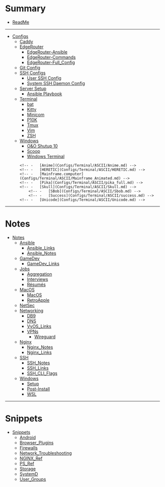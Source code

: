 # Summary

- [ReadMe](README.md)

* * *

- [Configs](Configs/README.md)
  - [Caddy](Configs/Caddy_conf.md)
    <!-- -   [SSHD_Config](Configs/sshd_config.md) -->
  - [EdgeRouter](Configs/EdgeRouter/README.md)
    - [EdgeRouter-Ansible](Configs/EdgeRouter/Ansible.md)
    - [EdgeRouter-Commands](Configs/EdgeRouter/EdgeRouter_Commands.md)
    - [EdgeRouter-Full_Config](Configs/EdgeRouter/EdgeRouter_Config.md)
  - [Git Config](Configs/Git.md)
  - [SSH Configs](Configs/SSH/README.md)
    - [User SSH Config](Configs/SSH/user.md)
    - [System SSH Daemon Config](Configs/SSH/sshd.md)
  - [Server Setup](Configs/Server_Setup/README.md)
    - [Ansible Playbook](Configs/Server_Setup/Ansible.md)
  - [Terminal](Configs/Terminal/README.md)
    - [bat](Configs/Terminal/bat_config.md)
    - [Kitty](Configs/Terminal/kitty_conf.md)
    - [Minicom](Configs/Terminal/Minicom.md)
    - [P10K](Configs/Terminal/p10k.md)
    - [Tmux](Configs/Terminal/tmux_conf.md)
    - [Vim](Configs/Terminal/vimrc.md)
    - [ZSH](Configs/Terminal/zshrc.md)
  - [Windows](Configs/Windows/README.md)
    - [O&O Shutup 10](Configs/Windows/ooshutup10.md)
    - [Scoop](Configs/Windows/Scoopfile.md)
    - [Windows Terminal](Configs/Windows/WindowsTerminal.md)
    <!-- -   [ASCII](Configs/Terminal/ASCII/README.md) -->
        <!-- -   [Anime](Configs/Terminal/ASCII/Anime.md) -->
        <!-- -   [HERETIC](Configs/Terminal/ASCII/HERETIC.md) -->
        <!-- -   [Mainframe.computer](Configs/Terminal/ASCII/Mainframe_Animated.md) -->
        <!-- -   [Pika](Configs/Terminal/ASCII/pika_full.md) -->
        <!-- -   [Skull](Configs/Terminal/ASCII/Skull.md) -->
            <!-- -   [SBob](Configs/Terminal/ASCII/Sbob.md) -->
            <!-- -   [Success](Configs/Terminal/ASCII/success.md) -->
        <!-- -   [Unicode](Configs/Terminal/ASCII/Unicode.md) -->

* * *

# Notes

- [Notes](Notes/README.md)
  - [Ansible](Notes/Ansible/README.md)
    - [Ansible_Links](Notes/Ansible/Ansible_Links.md)
    - [Ansible_Notes](Notes/Ansible/Ansible_Notes.md)
  - [GameDev](Notes/GameDev/README.md)
    - [GameDev_Links](Notes/GameDev/GameDev_Notes.md)
  - [Jobs](Notes/Jobs/README.md)
    - [Aggregation](Notes/Jobs/Boards.md)
    - [Interviews](Notes/Jobs/Interviews.md)
    - [Résumés](Notes/Jobs/Resume.md)
  - [MacOS](Notes/MacOS/README.md)
    - [MacOS](Notes/MacOS/MacOS.md)
    - [RetroApple](Notes/MacOS/RetroApple)
  - [NetSec](Notes/NetSec/README.md)
        <!-- -   [Apple](Notes/NetSec/AppleNetSec.md) -->
        <!-- -   [GHDB](Notes/NetSec/GHDB.md) -->
        <!-- -   [Encyption_Types](Notes/NetSec/Encryption_Types.md) -->
  - [Networking](Notes/Networking/README.md)
    - [DB9](Notes/Networking/DB9.md)
    - [DNS](Notes/Networking/DNS.md)
    - [VyOS_Links](Notes/Networking/VyOS.md)
    - [VPNs](Notes/Networking/VPNs/README.md)
      - [Wireguard](Notes/Networking/VPNs/Wireguard.md)
  - [Nginx](Notes/Nginx/README.md)
    - [Nginx_Notes](Notes/Nginx/Nginx_Notes.md)
    - [Nginx_Links](Notes/Nginx/Nginx_Links.md)
  - [SSH](Notes/SSH/README.md)
    - [SSH_Notes](Notes/SSH/SSH_Notes.md)
    - [SSH_Links](Notes/SSH/SSH_Links.md)
    - [SSH_CLI_Flags](Notes/SSH/SSH_CLI_Flags.md)
  - [Windows](Notes/Windows/README.md)
    - [Setup](Notes/Windows/WinSetup.md)
    - [Post-Install](Notes/Windows/WinPostInstall.md)
    - [WSL](Notes/Windows/WSL.md)

* * *

# Snippets

- [Snippets](Snippets/README.md)
  - [Android](Snippets/Android.md)
  - [Browser_Plugins](Snippets/Browsers.md)
    <!-- -   [MacOS](Snippets/MacOS.md) -->
  - [Firewalls](Snippets/Firewalls.md)
  - [Network_Troubleshooting](Snippets/Network_Troubleshooting.md)
  - [NGINX_Ref](Snippets/NGINX_Ref.md)
  - [PS_Ref](Snippets/ps_Ref.md)
  - [Storage](Snippets/Storage.md)
  - [SystemD](Snippets/SystemD.md)
  - [User_Groups](Snippets/Users_Groups.md)
    <!-- -   [UFW](Snippets/UFW.md) -->
    <!-- -   [Windows](Snippets/Windows.md) -->
